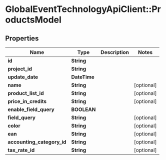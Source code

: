 # GlobalEventTechnologyApiClient::ProductsModel

## Properties
Name | Type | Description | Notes
------------ | ------------- | ------------- | -------------
**id** | **String** |  | 
**project_id** | **String** |  | 
**update_date** | **DateTime** |  | 
**name** | **String** |  | [optional] 
**product_list_id** | **String** |  | [optional] 
**price_in_credits** | **String** |  | [optional] 
**enable_field_query** | **BOOLEAN** |  | 
**field_query** | **String** |  | [optional] 
**color** | **String** |  | [optional] 
**ean** | **String** |  | [optional] 
**accounting_category_id** | **String** |  | [optional] 
**tax_rate_id** | **String** |  | [optional] 


